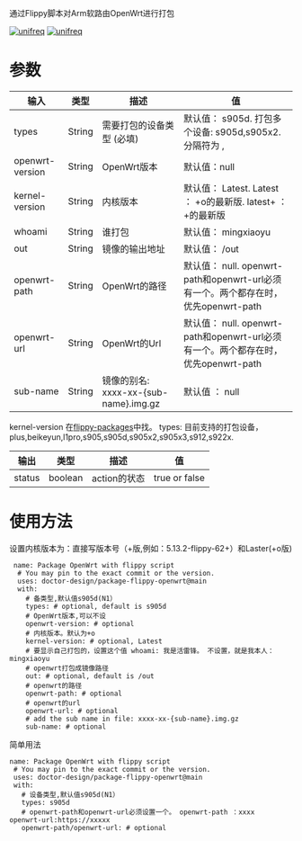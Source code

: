 通过Flippy脚本对Arm软路由OpenWrt进行打包


[![unifreq](https://img.shields.io/badge/kernel-unifreq-blue.svg?style=flat-square&logo=telegram)](https://t.me/openwrt_flippy) 
[![unifreq](https://img.shields.io/badge/scripts-unifreq-blue.svg?style=flat-square&logo=github)](https://github.com/unifreq/openwrt_packit) 


# 参数

| 输入 | 类型 |描述 | 值 |
| --- | --- | --- |--- |
| types           | String | 需要打包的设备类型 (必填)|   默认值： s905d.  打包多个设备: s905d,s905x2.  分隔符为 ,      |
| openwrt-version | String | OpenWrt版本  |  默认值：null   |
|kernel-version| String | 内核版本 | 默认值： Latest. Latest ： +o的最新版.  latest+ ： +的最新版 |
|whoami|  String | 谁打包 | 默认值： mingxiaoyu|
|out| String | 镜像的输出地址  | 默认值： /out |
|openwrt-path| String | OpenWrt的路径 |   默认值： null. openwrt-path和openwrt-url必须有一个。两个都存在时，优先openwrt-path |
|openwrt-url| String | OpenWrt的Url |  默认值： null. openwrt-path和openwrt-url必须有一个。两个都存在时，优先openwrt-path  |
|sub-name |  String | 镜像的别名: xxxx-xx-{sub-name}.img.gz| 默认值 ： null |
    
 kernel-version 在[flippy-packages](https://github.com/doctor-design/flippy-packages)中找。
 types: 目前支持的打包设备，plus,beikeyun,l1pro,s905,s905d,s905x2,s905x3,s912,s922x.
 
| 输出 | 类型 | 描述 | 值 |
| --- | --- | --- | --- |
| status | boolean | action的状态 | true or false |

# 使用方法

设置内核版本为：直接写版本号（+版,例如：5.13.2-flippy-62+）和Laster(+o版)
```
 name: Package OpenWrt with flippy script
  # You may pin to the exact commit or the version.
  uses: doctor-design/package-flippy-openwrt@main
  with:
    # 备类型,默认值s905d(N1）
    types: # optional, default is s905d
    # OpenWrt版本,可以不设
    openwrt-version: # optional
    # 内核版本。默认为+o
    kernel-version: # optional, Latest
    # 要显示自己打包的，设置这个值 whoami: 我是活雷锋。 不设置，就是我本人：mingxiaoyu
    # openwrt打包成镜像路径
    out: # optional, default is /out
    # openwrt的路径
    openwrt-path: # optional
    # openwrt的url
    openwrt-url: # optional
    # add the sub name in file: xxxx-xx-{sub-name}.img.gz
    sub-name: # optional
 ```
 简单用法
 ```
 name: Package OpenWrt with flippy script
  # You may pin to the exact commit or the version.
  uses: doctor-design/package-flippy-openwrt@main
  with:
    # 设备类型,默认值s905d(N1）
    types: s905d
    # openwrt-path和openwrt-url必须设置一个。 openwrt-path ：xxxx  openwrt-url:https://xxxxx
    openwrt-path/openwrt-url: # optional
 ```
